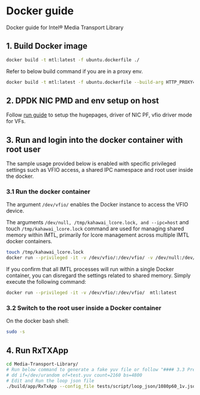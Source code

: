 # Docker guide

Docker guide for Intel® Media Transport Library

## 1. Build Docker image

```bash
docker build -t mtl:latest -f ubuntu.dockerfile ./
```

Refer to below build command if you are in a proxy env.

```bash
docker build -t mtl:latest -f ubuntu.dockerfile --build-arg HTTP_PROXY=http://proxy.xxx.com:xxx --build-arg HTTPS_PROXY=https://proxy.xxx.com:xxx ./
```

## 2. DPDK NIC PMD and env setup on host

Follow [run guide](../doc/run.md) to setup the hugepages, driver of NIC PF, vfio driver mode for VFs.

## 3. Run and login into the docker container with root user

The sample usage provided below is enabled with specific privileged settings such as VFIO access, a shared IPC namespace and root user inside the docker.

### 3.1 Run the docker container

The argument `/dev/vfio/` enables the Docker instance to access the VFIO device.

The arguments `/dev/null, /tmp/kahawai_lcore.lock, and --ipc=host` and touch `/tmp/kahawai_lcore.lock` command are used for managing shared memory within IMTL, primarily for lcore management across multiple IMTL docker containers.

```bash
touch /tmp/kahawai_lcore.lock
docker run --privileged -it -v /dev/vfio/:/dev/vfio/ -v /dev/null:/dev/null -v /tmp/kahawai_lcore.lock:/tmp/kahawai_lcore.lock --ipc=host mtl:latest
```

If you confirm that all IMTL processes will run within a single Docker container, you can disregard the settings related to shared memory. Simply execute the following command:

```bash
docker run --privileged -it -v /dev/vfio/:/dev/vfio/  mtl:latest
```

### 3.2 Switch to the root user inside a Docker container

On the docker bash shell:

```bash
sudo -s
```

## 4. Run RxTXApp

```bash
cd Media-Transport-Library/
# Run below command to generate a fake yuv file or follow "#### 3.3 Prepare source files:" in [run guide](../doc/run.md)
# dd if=/dev/urandom of=test.yuv count=2160 bs=4800
# Edit and Run the loop json file
./build/app/RxTxApp --config_file tests/script/loop_json/1080p60_1v.json
```

